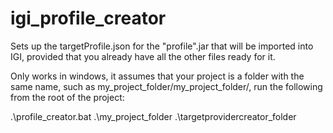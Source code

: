 # igi_profile_creator

Sets up the targetProfile.json for the "profile".jar that will be imported into IGI, 
provided that you already have all the other files ready for it.

Only works in windows, it assumes that your project is a folder with the same name, 
such as my_project_folder/my_project_folder/, run the following from the root of the project:

.\profile_creator.bat .\my_project_folder .\targetprovidercreator_folder

